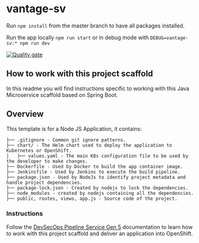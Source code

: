 # vantage-sv
Run `npm install` from the master branch to have all packages installed.

Run the app locally `npm run start` or in debug mode with `DEBUG=vantage-sv:* npm run dev`

[![Quality gate](https://sonar.sec.ibm.com/api/project_badges/quality_gate?project=managed-security%3Avantage-sv)](https://sonar.sec.ibm.com/dashboard?id=managed-security%3Avantage-sv)

## How to work with this project scaffold
In this readme you will find instructions specific to working with this Java Microservice scaffold based on Spring Boot. 

## Overview
This template is for a Node JS Application, it contains:
```
├── .gitignore - Common git ignore patterns.
├── chart/ - The Helm chart used to deploy the application to Kubernetes or OpenShift.
│   ├── values.yaml - The main K8s configuration file to be used by the developer to make changes. 
├── Dockerfile - Used by Docker to build the app container image.
├── Jenkinsfile - Used by Jenkins to execute the build pipeline.
├── package.json - Used by NodeJs to identify project metadata and handle project dependencies.
├── package-lock.json - Created by nodejs to lock the dependencies. 
├── node_modules - created by nodejs containing all the dependencies. 
├── public, routes, views, app.js - Source code of the project. 

```

### Instructions

Follow the [DevSecOps Pipeline Service Gen 5](https://pages.github.ibm.com/managed-security/dept-it/#/services/devsecops_sre/devsecops_pipeline/5/) documentation to learn how to work with this project scaffold and deliver an application into OpenShift.